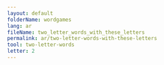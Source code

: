 ```yaml
---
layout: default
folderName: wordgames
lang: ar
fileName: two_letter_words_with_these_letters
permalink: ar/two-letter-words-with-these-letters
tool: two-letter-words
letter: 2
---
```

